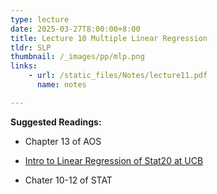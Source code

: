 ```yaml
---
type: lecture
date: 2025-03-27T8:00:00+8:00
title: Lecture 10 Multiple Linear Regression
tldr: SLP
thumbnail: /_images/pp/mlp.png
links: 
    - url: /static_files/Notes/lecture11.pdf
      name: notes

---
```

**Suggested Readings:**

- Chapter 13 of AOS

- [Intro to Linear Regression of Stat20 at UCB](https://stat20.berkeley.edu/fall-2024/2-summarizing-data/06-multiple-linear-regression/notes.html)

- Chater 10-12 of STAT